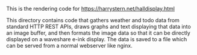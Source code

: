 This is the rendering code for https://harrystern.net/halldisplay.html

This directory contains code that gathers weather and todo data from standard HTTP REST APIs, draws graphs and text displaying that data into an image buffer, and then formats the image data so that it can be directly displayed on a waveshare e-ink display. The data is saved to a file which can be served from a normal webserver like nginx.
